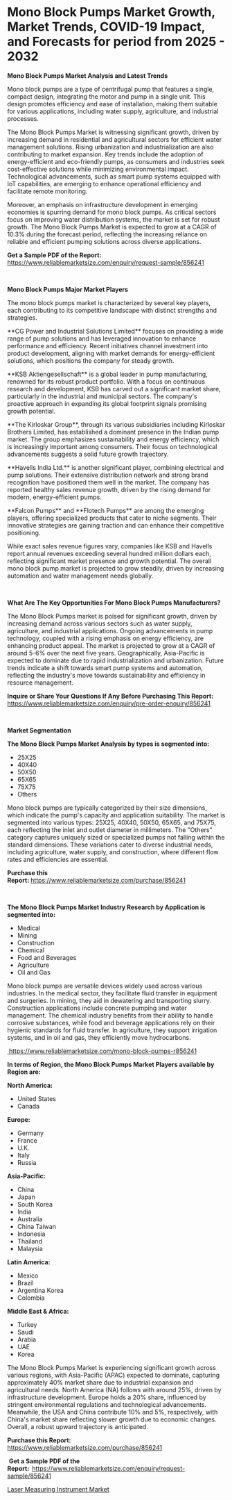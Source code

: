 <p><h1>Mono Block Pumps Market Growth, Market Trends, COVID-19 Impact, and Forecasts for period from 2025 - 2032</h1></p><p><strong>Mono Block Pumps Market Analysis and Latest Trends</strong></p>
<p><p>Mono block pumps are a type of centrifugal pump that features a single, compact design, integrating the motor and pump in a single unit. This design promotes efficiency and ease of installation, making them suitable for various applications, including water supply, agriculture, and industrial processes.</p><p>The Mono Block Pumps Market is witnessing significant growth, driven by increasing demand in residential and agricultural sectors for efficient water management solutions. Rising urbanization and industrialization are also contributing to market expansion. Key trends include the adoption of energy-efficient and eco-friendly pumps, as consumers and industries seek cost-effective solutions while minimizing environmental impact. Technological advancements, such as smart pump systems equipped with IoT capabilities, are emerging to enhance operational efficiency and facilitate remote monitoring.</p><p>Moreover, an emphasis on infrastructure development in emerging economies is spurring demand for mono block pumps. As critical sectors focus on improving water distribution systems, the market is set for robust growth. The Mono Block Pumps Market is expected to grow at a CAGR of 10.3% during the forecast period, reflecting the increasing reliance on reliable and efficient pumping solutions across diverse applications.</p></p>
<p><strong>Get a Sample PDF of the Report:&nbsp;</strong> <a href="https://www.reliablemarketsize.com/enquiry/request-sample/856241?utm_campaign=2444&utm_medium=2&utm_source=Github&utm_content=ia&utm_term=08042025&utm_id=mono-block-pumps">https://www.reliablemarketsize.com/enquiry/request-sample/856241</a></p>
<p>&nbsp;</p>
<p><strong>Mono Block Pumps Major Market Players</strong></p>
<p><p>The mono block pumps market is characterized by several key players, each contributing to its competitive landscape with distinct strengths and strategies. </p><p>**CG Power and Industrial Solutions Limited** focuses on providing a wide range of pump solutions and has leveraged innovation to enhance performance and efficiency. Recent initiatives channel investment into product development, aligning with market demands for energy-efficient solutions, which positions the company for steady growth.</p><p>**KSB Aktiengesellschaft** is a global leader in pump manufacturing, renowned for its robust product portfolio. With a focus on continuous research and development, KSB has carved out a significant market share, particularly in the industrial and municipal sectors. The company's proactive approach in expanding its global footprint signals promising growth potential.</p><p>**The Kirloskar Group**, through its various subsidiaries including Kirloskar Brothers Limited, has established a dominant presence in the Indian pump market. The group emphasizes sustainability and energy efficiency, which is increasingly important among consumers. Their focus on technological advancements suggests a solid future growth trajectory.</p><p>**Havells India Ltd.** is another significant player, combining electrical and pump solutions. Their extensive distribution network and strong brand recognition have positioned them well in the market. The company has reported healthy sales revenue growth, driven by the rising demand for modern, energy-efficient pumps.</p><p>**Falcon Pumps** and **Flotech Pumps** are among the emerging players, offering specialized products that cater to niche segments. Their innovative strategies are gaining traction and can enhance their competitive positioning.</p><p>While exact sales revenue figures vary, companies like KSB and Havells report annual revenues exceeding several hundred million dollars each, reflecting significant market presence and growth potential. The overall mono block pump market is projected to grow steadily, driven by increasing automation and water management needs globally.</p></p>
<p>&nbsp;</p>
<p><strong>What Are The Key Opportunities For Mono Block Pumps Manufacturers?</strong></p>
<p><p>The Mono Block Pumps market is poised for significant growth, driven by increasing demand across various sectors such as water supply, agriculture, and industrial applications. Ongoing advancements in pump technology, coupled with a rising emphasis on energy efficiency, are enhancing product appeal. The market is projected to grow at a CAGR of around 5-6% over the next five years. Geographically, Asia-Pacific is expected to dominate due to rapid industrialization and urbanization. Future trends indicate a shift towards smart pump systems and automation, reflecting the industry's move towards sustainability and efficiency in resource management.</p></p>
<p><strong>Inquire or Share Your Questions If Any Before Purchasing This Report:</strong> <a href="https://www.reliablemarketsize.com/enquiry/pre-order-enquiry/856241?utm_campaign=2444&utm_medium=2&utm_source=Github&utm_content=ia&utm_term=08042025&utm_id=mono-block-pumps">https://www.reliablemarketsize.com/enquiry/pre-order-enquiry/856241</a></p>
<p>&nbsp;</p>
<p><strong>Market Segmentation</strong></p>
<p><strong>The Mono Block Pumps Market Analysis by types is segmented into:</strong></p>
<p><ul><li>25X25</li><li>40X40</li><li>50X50</li><li>65X65</li><li>75X75</li><li>Others</li></ul></p>
<p><p>Mono block pumps are typically categorized by their size dimensions, which indicate the pump's capacity and application suitability. The market is segmented into various types: 25X25, 40X40, 50X50, 65X65, and 75X75, each reflecting the inlet and outlet diameter in millimeters. The "Others" category captures uniquely sized or specialized pumps not falling within the standard dimensions. These variations cater to diverse industrial needs, including agriculture, water supply, and construction, where different flow rates and efficiencies are essential.</p></p>
<p><strong>Purchase this Report:&nbsp;</strong><a href="https://www.reliablemarketsize.com/purchase/856241?utm_campaign=2444&utm_medium=2&utm_source=Github&utm_content=ia&utm_term=08042025&utm_id=mono-block-pumps">https://www.reliablemarketsize.com/purchase/856241</a></p>
<p>&nbsp;</p>
<p><strong>The Mono Block Pumps Market Industry Research by Application is segmented into:</strong></p>
<p><ul><li>Medical</li><li>Mining</li><li>Construction</li><li>Chemical</li><li>Food and Beverages</li><li>Agriculture</li><li>Oil and Gas</li></ul></p>
<p><p>Mono block pumps are versatile devices widely used across various industries. In the medical sector, they facilitate fluid transfer in equipment and surgeries. In mining, they aid in dewatering and transporting slurry. Construction applications include concrete pumping and water management. The chemical industry benefits from their ability to handle corrosive substances, while food and beverage applications rely on their hygienic standards for fluid transfer. In agriculture, they support irrigation systems, and in oil and gas, they efficiently move hydrocarbons.</p></p>
<p><a href="https://www.reliablemarketsize.com/mono-block-pumps-r856241?utm_campaign=2444&utm_medium=2&utm_source=Github&utm_content=ia&utm_term=08042025&utm_id=mono-block-pumps">&nbsp;https://www.reliablemarketsize.com/mono-block-pumps-r856241</a></p>
<p><strong>In terms of Region, the Mono Block Pumps Market Players available by Region are:</strong></p>
<p>
    <p> <strong> North America: </strong>
        <ul>
            <li>United States</li>
            <li>Canada</li>
        </ul>
        </p> 
    <p> <strong> Europe: </strong>
        <ul>
            <li>Germany</li>
            <li>France</li>
            <li>U.K.</li>
            <li>Italy</li>
            <li>Russia</li>
        </ul>
        </p> 
    <p> <strong> Asia-Pacific: </strong>
        <ul>
            <li>China</li>
            <li>Japan</li>
            <li>South Korea</li>
            <li>India</li>
            <li>Australia</li>
            <li>China Taiwan</li>
            <li>Indonesia</li>
            <li>Thailand</li>
            <li>Malaysia</li>
        </ul>
        </p> 
    <p> <strong> Latin America: </strong>
        <ul>
            <li>Mexico</li>
            <li>Brazil</li>
            <li>Argentina Korea</li>
            <li>Colombia</li>
        </ul>
        </p> 
    <p> <strong> Middle East & Africa: </strong>
        <ul>
            <li>Turkey</li>
            <li>Saudi</li>
            <li>Arabia</li>
            <li>UAE</li>
            <li>Korea</li>
        </ul>
    </p>
    </p>
<p><p>The Mono Block Pumps Market is experiencing significant growth across various regions, with Asia-Pacific (APAC) expected to dominate, capturing approximately 40% market share due to industrial expansion and agricultural needs. North America (NA) follows with around 25%, driven by infrastructure development. Europe holds a 20% share, influenced by stringent environmental regulations and technological advancements. Meanwhile, the USA and China contribute 10% and 5%, respectively, with China's market share reflecting slower growth due to economic changes. Overall, a robust upward trajectory is anticipated.</p></p>
<p><strong>Purchase this Report: </strong><a href="https://www.reliablemarketsize.com/purchase/856241?utm_campaign=2444&utm_medium=2&utm_source=Github&utm_content=ia&utm_term=08042025&utm_id=mono-block-pumps">https://www.reliablemarketsize.com/purchase/856241</a></p>
<p>&nbsp;<strong>Get a Sample PDF of the Report:&nbsp;&nbsp;</strong><a href="https://www.reliablemarketsize.com/enquiry/request-sample/856241?utm_campaign=2444&utm_medium=2&utm_source=Github&utm_content=ia&utm_term=08042025&utm_id=mono-block-pumps">https://www.reliablemarketsize.com/enquiry/request-sample/856241</a></p>
<p><strong></strong></p>
<p><p><a href="https://github.com/WashimHussain441/Market-Research-Report-List-2/blob/main/laser-measuring-instrument-market.md?utm_campaign=2444&utm_medium=2&utm_source=Github&utm_content=ia&utm_term=08042025&utm_id=mono-block-pumps">Laser Measuring Instrument Market</a></p></p>